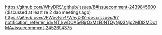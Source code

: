 https://github.com/WhyDRS/.github/issues/8#issuecomment-2439845600 (discussed at least re 2 dao meetings ago)
https://github.com/JFWooten4/WhyDRS-docs/issues/6?notification_referrer_id=NT_kwDOA5eBjrQxMzE0NTQyNjQ3Njo2MDI2MDc1MA#issuecomment-2452694375
